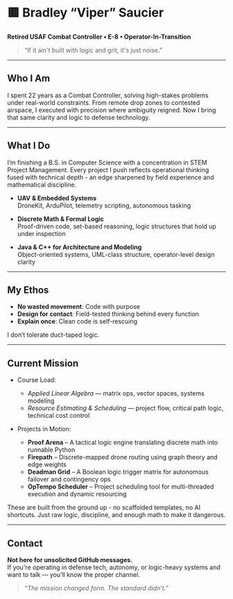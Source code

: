 # 🟥 Bradley “Viper” Saucier  
**Retired USAF Combat Controller • E-8 • Operator-In-Transition**

> “If it ain't built with logic and grit, it's just noise.”

---

## Who I Am

I spent 22 years as a Combat Controller, solving high-stakes problems under real-world constraints. From remote drop zones to contested airspace, I executed with precision where ambiguity reigned. Now I bring that same clarity and logic to defense technology.  

---

## What I Do

I’m finishing a B.S. in Computer Science with a concentration in STEM Project Management. Every project I push reflects operational thinking fused with technical depth - an edge sharpened by field experience and mathematical discipline.

- **UAV & Embedded Systems**  
  DroneKit, ArduPilot, telemetry scripting, autonomous tasking

- **Discrete Math & Formal Logic**  
  Proof-driven code, set-based reasoning, logic structures that hold up under inspection

- **Java & C++ for Architecture and Modeling**  
  Object-oriented systems, UML-class structure, operator-level design clarity

---

## My Ethos

- **No wasted movement**: Code with purpose  
- **Design for contact**: Field-tested thinking behind every function  
- **Explain once**: Clean code is self-rescuing  

I don’t tolerate duct-taped logic.

---

## Current Mission

- Course Load:  
  - *Applied Linear Algebra* — matrix ops, vector spaces, systems modeling  
  - *Resource Estimating & Scheduling* — project flow, critical path logic, technical cost control

- Projects in Motion:  
  - **Proof Arena** – A tactical logic engine translating discrete math into runnable Python  
  - **Firepath** – Discrete-mapped drone routing using graph theory and edge weights  
  - **Deadman Grid** – A Boolean logic trigger matrix for autonomous failover and contingency ops  
  - **OpTempo Scheduler** – Project scheduling tool for multi-threaded execution and dynamic resourcing

These are built from the ground up - no scaffolded templates, no AI shortcuts. Just raw logic, discipline, and enough math to make it dangerous.

---

## Contact

**Not here for unsolicited GitHub messages.**  
If you're operating in defense tech, autonomy, or logic-heavy systems and want to talk — you’ll know the proper channel.

> *“The mission changed form. The standard didn’t.”*
